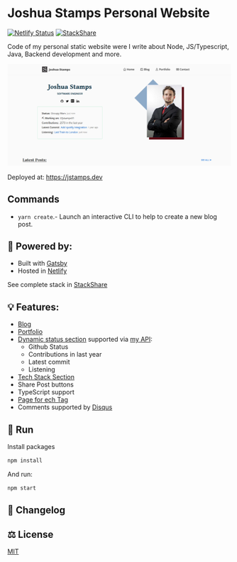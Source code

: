 # Joshua Stamps Personal Website
<!-- [![CircleCI](https://circleci.com/gh/jstamps91/jstamps.com.svg?style=svg)](https://circleci.com/gh/jstamps91/jstamps.com) -->
[![Netlify Status](https://api.netlify.com/api/v1/badges/2b2a92f6-3281-47c5-b2bb-252235f364f5/deploy-status)](https://app.netlify.com/sites/jstamps91/deploys)
[![StackShare](http://img.shields.io/badge/tech-stack-0690fa.svg?style=flat)](https://stackshare.io/jstamps-dev/stack)

Code of my personal static website were I write about Node, JS/Typescript, Java, Backend development and more.

![Screenshot](./content/images/jstamps-home.png)

Deployed at: https://jstamps.dev


## Commands

* `yarn create`.- Launch an interactive CLI to help to create a new blog post.

## 💪 Powered by:

* Built with [Gatsby](https://www.gatsbyjs.com/)
* Hosted in [Netlify](https://www.netlify.com/)

See complete stack in [StackShare](https://stackshare.io/jstamps-dev/stack)


## 💡 Features:
* [Blog](https://jstamps.dev/blog)
* [Portfolio](https://jstamps.dev/portfolio)
* [Dynamic status section](https://jstamps.dev/) supported via [my API](https://github.com/jstamps91/jstamps.dev-api):
  - Github Status
  - Contributions in last year
  - Latest commit
  - Listening
* [Tech Stack Section](https://jstamps.dev/#my-stack)
* Share Post buttons
* TypeScript support
* [Page for ech Tag](https://jstamps.dev/blog/tags/backend)
* Comments supported by [Disqus](https://disqus.com/)

## 🚀 Run

Install packages
```bash
npm install
```

And run:
```bash
npm start
```

## 💱 Changelog


## ⚖️ License

[MIT](./LICENSE)

